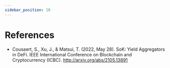 ```yaml
---
sidebar_position: 10
---
```


# References

- Cousaert, S., Xu, J., & Matsui, T. (2022, May 28). SoK: Yield Aggregators in DeFi. IEEE International Conference on Blockchain and Cryptocurrency (ICBC). <http://arxiv.org/abs/2105.13891>
